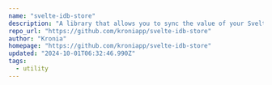 ```yaml
---
name: "svelte-idb-store"
description: "A library that allows you to sync the value of your Svelte stores with IndexedDB"
repo_url: "https://github.com/kroniapp/svelte-idb-store"
author: "Kronia"
homepage: "https://github.com/kroniapp/svelte-idb-store"
updated: "2024-10-01T06:32:46.990Z"
tags: 
  - utility
---
```

